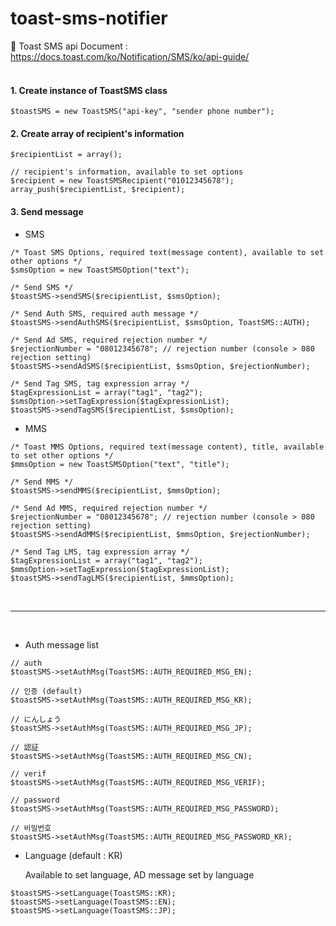 # toast-sms-notifier

🔗 Toast SMS api Document : https://docs.toast.com/ko/Notification/SMS/ko/api-guide/
<br><br>

<h4>1. Create instance of ToastSMS class </h4>

```
$toastSMS = new ToastSMS("api-key", "sender phone number");
```

<h4>2. Create array of recipient's information </h4>

```
$recipientList = array();

// recipient's information, available to set options
$recipient = new ToastSMSRecipient("01012345678");
array_push($recipientList, $recipient);
```
<h4>3. Send message </h4>

- SMS
```
/* Toast SMS Options, required text(message content), available to set other options */
$smsOption = new ToastSMSOption("text");

/* Send SMS */
$toastSMS->sendSMS($recipientList, $smsOption);

/* Send Auth SMS, required auth message */
$toastSMS->sendAuthSMS($recipientList, $smsOption, ToastSMS::AUTH);

/* Send Ad SMS, required rejection number */
$rejectionNumber = "08012345678"; // rejection number (console > 080 rejection setting)
$toastSMS->sendAdSMS($recipientList, $smsOption, $rejectionNumber);

/* Send Tag SMS, tag expression array */
$tagExpressionList = array("tag1", "tag2");
$smsOption->setTagExpression($tagExpressionList);
$toastSMS->sendTagSMS($recipientList, $smsOption);
```

- MMS
```
/* Toast MMS Options, required text(message content), title, available to set other options */
$mmsOption = new ToastSMSOption("text", "title");

/* Send MMS */
$toastSMS->sendMMS($recipientList, $mmsOption);

/* Send Ad MMS, required rejection number */
$rejectionNumber = "08012345678"; // rejection number (console > 080 rejection setting)
$toastSMS->sendAdMMS($recipientList, $mmsOption, $rejectionNumber);

/* Send Tag LMS, tag expression array */
$tagExpressionList = array("tag1", "tag2");
$mmsOption->setTagExpression($tagExpressionList);
$toastSMS->sendTagLMS($recipientList, $mmsOption);
```

<br><hr><br>
- Auth message list 
```
// auth
$toastSMS->setAuthMsg(ToastSMS::AUTH_REQUIRED_MSG_EN);

// 인증 (default)
$toastSMS->setAuthMsg(ToastSMS::AUTH_REQUIRED_MSG_KR);

// にんしょう
$toastSMS->setAuthMsg(ToastSMS::AUTH_REQUIRED_MSG_JP);

// 認証
$toastSMS->setAuthMsg(ToastSMS::AUTH_REQUIRED_MSG_CN);

// verif
$toastSMS->setAuthMsg(ToastSMS::AUTH_REQUIRED_MSG_VERIF);

// password
$toastSMS->setAuthMsg(ToastSMS::AUTH_REQUIRED_MSG_PASSWORD);

// 비밀번호
$toastSMS->setAuthMsg(ToastSMS::AUTH_REQUIRED_MSG_PASSWORD_KR);
```

- Language
  (default : KR)
  
  Available to set language, AD message set by language 
```
$toastSMS->setLanguage(ToastSMS::KR);
$toastSMS->setLanguage(ToastSMS::EN);
$toastSMS->setLanguage(ToastSMS::JP);
```
